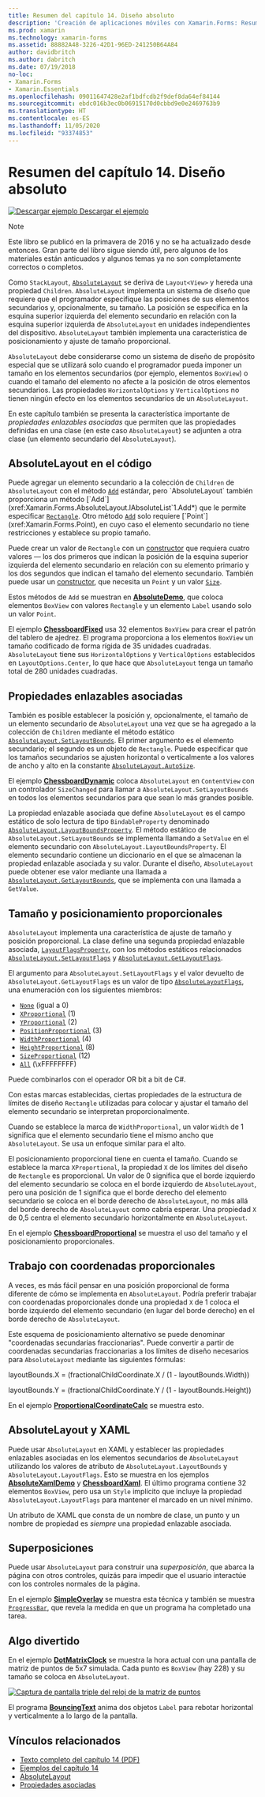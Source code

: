 ```yaml
---
title: Resumen del capítulo 14. Diseño absoluto
description: 'Creación de aplicaciones móviles con Xamarin.Forms: Resumen del capítulo 14. Diseño absoluto'
ms.prod: xamarin
ms.technology: xamarin-forms
ms.assetid: 88882A48-3226-42D1-96ED-241250B64A84
author: davidbritch
ms.author: dabritch
ms.date: 07/19/2018
no-loc:
- Xamarin.Forms
- Xamarin.Essentials
ms.openlocfilehash: 09011647428e2af1bdfcdb2f9def8da64ef84144
ms.sourcegitcommit: ebdc016b3ec0b06915170d0cbbd9e0e2469763b9
ms.translationtype: HT
ms.contentlocale: es-ES
ms.lasthandoff: 11/05/2020
ms.locfileid: "93374853"
---
```

# <a name="summary-of-chapter-14-absolute-layout"></a>Resumen del capítulo 14. Diseño absoluto

[![Descargar ejemplo](~/media/shared/download.png) Descargar el ejemplo](https://github.com/xamarin/xamarin-forms-book-samples/tree/master/Chapter14)

> [!NOTE]
> Este libro se publicó en la primavera de 2016 y no se ha actualizado desde entonces. Gran parte del libro sigue siendo útil, pero algunos de los materiales están anticuados y algunos temas ya no son completamente correctos o completos.

Como `StackLayout`, [`AbsoluteLayout`](xref:Xamarin.Forms.AbsoluteLayout) se deriva de `Layout<View>` y hereda una propiedad `Children`. `AbsoluteLayout` implementa un sistema de diseño que requiere que el programador especifique las posiciones de sus elementos secundarios y, opcionalmente, su tamaño. La posición se especifica en la esquina superior izquierda del elemento secundario en relación con la esquina superior izquierda de `AbsoluteLayout` en unidades independientes del dispositivo. `AbsoluteLayout` también implementa una característica de posicionamiento y ajuste de tamaño proporcional.

`AbsoluteLayout` debe considerarse como un sistema de diseño de propósito especial que se utilizará solo cuando el programador pueda imponer un tamaño en los elementos secundarios (por ejemplo, elementos `BoxView`) o cuando el tamaño del elemento no afecte a la posición de otros elementos secundarios. Las propiedades `HorizontalOptions` y `VerticalOptions` no tienen ningún efecto en los elementos secundarios de un `AbsoluteLayout`.

En este capítulo también se presenta la característica importante de *propiedades enlazables asociadas* que permiten que las propiedades definidas en una clase (en este caso `AbsoluteLayout`) se adjunten a otra clase (un elemento secundario del `AbsoluteLayout`).

## <a name="absolutelayout-in-code"></a>AbsoluteLayout en el código

Puede agregar un elemento secundario a la colección de `Children` de `AbsoluteLayout` con el método [`Add`](xref:System.Collections.Generic.ICollection`1.Add*) estándar, pero `AbsoluteLayout` también proporciona un método [`Add`](xref:Xamarin.Forms.AbsoluteLayout.IAbsoluteList`1.Add*) que le permite especificar [`Rectangle`](xref:Xamarin.Forms.Rectangle). Otro método [`Add`](xref:Xamarin.Forms.AbsoluteLayout.IAbsoluteList`1.Add*) solo requiere [`Point`](xref:Xamarin.Forms.Point), en cuyo caso el elemento secundario no tiene restricciones y establece su propio tamaño.

Puede crear un valor de `Rectangle` con un [constructor](xref:Xamarin.Forms.Rectangle.%23ctor(System.Double,System.Double,System.Double,System.Double)) que requiera cuatro valores &mdash; los dos primeros que indican la posición de la esquina superior izquierda del elemento secundario en relación con su elemento primario y los dos segundos que indican el tamaño del elemento secundario. También puede usar un [constructor](xref:Xamarin.Forms.Rectangle.%23ctor(Xamarin.Forms.Point,Xamarin.Forms.Size)), que necesita un `Point` y un valor [`Size`](xref:Xamarin.Forms.Size).

Estos métodos de `Add` se muestran en [**AbsoluteDemo**](https://github.com/xamarin/xamarin-forms-book-samples/tree/master/Chapter14/AbsoluteDemo), que coloca elementos `BoxView` con valores `Rectangle` y un elemento `Label` usando solo un valor `Point`.

El ejemplo [**ChessboardFixed**](https://github.com/xamarin/xamarin-forms-book-samples/tree/master/Chapter14/ChessboardFixed) usa 32 elementos `BoxView` para crear el patrón del tablero de ajedrez. El programa proporciona a los elementos `BoxView` un tamaño codificado de forma rígida de 35 unidades cuadradas. `AbsoluteLayout` tiene sus `HorizontalOptions` y `VerticalOptions` establecidos en `LayoutOptions.Center`, lo que hace que `AbsoluteLayout` tenga un tamaño total de 280 unidades cuadradas.

## <a name="attached-bindable-properties"></a>Propiedades enlazables asociadas

También es posible establecer la posición y, opcionalmente, el tamaño de un elemento secundario de `AbsoluteLayout` una vez que se ha agregado a la colección de `Children` mediante el método estático [`AbsoluteLayout.SetLayoutBounds`](xref:Xamarin.Forms.AbsoluteLayout.SetLayoutBounds(Xamarin.Forms.BindableObject,Xamarin.Forms.Rectangle)). El primer argumento es el elemento secundario; el segundo es un objeto de `Rectangle`. Puede especificar que los tamaños secundarios se ajusten horizontal o verticalmente a los valores de ancho y alto en la constante [`AbsoluteLayout.AutoSize`](xref:Xamarin.Forms.AbsoluteLayout.AutoSize).

El ejemplo [**ChessboardDynamic**](https://github.com/xamarin/xamarin-forms-book-samples/tree/master/Chapter14/ChessboardDynamic) coloca `AbsoluteLayout` en `ContentView` con un controlador `SizeChanged` para llamar a `AbsoluteLayout.SetLayoutBounds` en todos los elementos secundarios para que sean lo más grandes posible.  

La propiedad enlazable asociada que define `AbsoluteLayout` es el campo estático de solo lectura de tipo `BindableProperty` denominado [`AbsoluteLayout.LayoutBoundsProperty`](xref:Xamarin.Forms.AbsoluteLayout.LayoutBoundsProperty). El método estático de `AbsoluteLayout.SetLayoutBounds` se implementa llamando a `SetValue` en el elemento secundario con `AbsoluteLayout.LayoutBoundsProperty`. El elemento secundario contiene un diccionario en el que se almacenan la propiedad enlazable asociada y su valor. Durante el diseño, `AbsoluteLayout` puede obtener ese valor mediante una llamada a [`AbsoluteLayout.GetLayoutBounds`](xref:Xamarin.Forms.AbsoluteLayout.GetLayoutBounds(Xamarin.Forms.BindableObject)), que se implementa con una llamada a `GetValue`.

## <a name="proportional-sizing-and-positioning"></a>Tamaño y posicionamiento proporcionales

`AbsoluteLayout` implementa una característica de ajuste de tamaño y posición proporcional. La clase define una segunda propiedad enlazable asociada, [`LayoutFlagsProperty`](xref:Xamarin.Forms.AbsoluteLayout.LayoutFlagsProperty), con los métodos estáticos relacionados [`AbsoluteLayout.SetLayoutFlags`](xref:Xamarin.Forms.AbsoluteLayout.SetLayoutFlags(Xamarin.Forms.BindableObject,Xamarin.Forms.AbsoluteLayoutFlags)) y [`AbsoluteLayout.GetLayoutFlags`](xref:Xamarin.Forms.AbsoluteLayout.GetLayoutFlags(Xamarin.Forms.BindableObject)).

El argumento para `AbsoluteLayout.SetLayoutFlags` y el valor devuelto de `AbsoluteLayout.GetLayoutFlags` es un valor de tipo [`AbsoluteLayoutFlags`](xref:Xamarin.Forms.AbsoluteLayoutFlags), una enumeración con los siguientes miembros:

- [`None`](xref:Xamarin.Forms.AbsoluteLayoutFlags.None) (igual a 0)
- [`XProportional`](xref:Xamarin.Forms.AbsoluteLayoutFlags.XProportional) (1)
- [`YProportional`](xref:Xamarin.Forms.AbsoluteLayoutFlags.YProportional) (2)
- [`PositionProportional`](xref:Xamarin.Forms.AbsoluteLayoutFlags.PositionProportional) (3)
- [`WidthProportional`](xref:Xamarin.Forms.AbsoluteLayoutFlags.WidthProportional) (4)
- [`HeightProportional`](xref:Xamarin.Forms.AbsoluteLayoutFlags.HeightProportional) (8)
- [`SizeProportional`](xref:Xamarin.Forms.AbsoluteLayoutFlags.SizeProportional) (12)
- [`All`](xref:Xamarin.Forms.AbsoluteLayoutFlags.All) (\xFFFFFFFF)

Puede combinarlos con el operador OR bit a bit de C#.

Con estas marcas establecidas, ciertas propiedades de la estructura de límites de diseño `Rectangle` utilizadas para colocar y ajustar el tamaño del elemento secundario se interpretan proporcionalmente.

Cuando se establece la marca de `WidthProportional`, un valor `Width` de 1 significa que el elemento secundario tiene el mismo ancho que `AbsoluteLayout`. Se usa un enfoque similar para el alto.

El posicionamiento proporcional tiene en cuenta el tamaño. Cuando se establece la marca `XProportional`, la propiedad `X` de los límites del diseño de `Rectangle` es proporcional. Un valor de 0 significa que el borde izquierdo del elemento secundario se coloca en el borde izquierdo de `AbsoluteLayout`, pero una posición de 1 significa que el borde derecho del elemento secundario se coloca en el borde derecho de `AbsoluteLayout`, no más allá del borde derecho de `AbsoluteLayout` como cabría esperar. Una propiedad `X` de 0,5 centra el elemento secundario horizontalmente en `AbsoluteLayout`.

En el ejemplo [**ChessboardProportional**](https://github.com/xamarin/xamarin-forms-book-samples/tree/master/Chapter14/ChessboardProportional) se muestra el uso del tamaño y el posicionamiento proporcionales.

## <a name="working-with-proportional-coordinates"></a>Trabajo con coordenadas proporcionales

A veces, es más fácil pensar en una posición proporcional de forma diferente de cómo se implementa en `AbsoluteLayout`. Podría preferir trabajar con coordenadas proporcionales donde una propiedad `X` de 1 coloca el borde izquierdo del elemento secundario (en lugar del borde derecho) en el borde derecho de `AbsoluteLayout`.

Este esquema de posicionamiento alternativo se puede denominar "coordenadas secundarias fraccionarias". Puede convertir a partir de coordenadas secundarias fraccionarias a los límites de diseño necesarios para `AbsoluteLayout` mediante las siguientes fórmulas:

layoutBounds.X = (fractionalChildCoordinate.X / (1 - layoutBounds.Width))

layoutBounds.Y = (fractionalChildCoordinate.Y / (1 - layoutBounds.Height))

En el ejemplo [**ProportionalCoordinateCalc**](https://github.com/xamarin/xamarin-forms-book-samples/tree/master/Chapter14/PropCoordCalc) se muestra esto.

## <a name="absolutelayout-and-xaml"></a>AbsoluteLayout y XAML

Puede usar `AbsoluteLayout` en XAML y establecer las propiedades enlazables asociadas en los elementos secundarios de `AbsoluteLayout` utilizando los valores de atributo de `AbsoluteLayout.LayoutBounds` y `AbsoluteLayout.LayoutFlags`. Esto se muestra en los ejemplos [**AbsoluteXamlDemo**](https://github.com/xamarin/xamarin-forms-book-samples/tree/master/Chapter14/AbsoluteXamlDemo) y [**ChessboardXaml**](https://github.com/xamarin/xamarin-forms-book-samples/tree/master/Chapter14/ChessboardXaml). El último programa contiene 32 elementos `BoxView`, pero usa un `Style` implícito que incluye la propiedad `AbsoluteLayout.LayoutFlags` para mantener el marcado en un nivel mínimo.

Un atributo de XAML que consta de un nombre de clase, un punto y un nombre de propiedad es *siempre* una propiedad enlazable asociada.

## <a name="overlays"></a>Superposiciones

Puede usar `AbsoluteLayout` para construir una *superposición*, que abarca la página con otros controles, quizás para impedir que el usuario interactúe con los controles normales de la página.

En el ejemplo [**SimpleOverlay**](https://github.com/xamarin/xamarin-forms-book-samples/tree/master/Chapter14/SimpleOverlay) se muestra esta técnica y también se muestra [`ProgressBar`](xref:Xamarin.Forms.ProgressBar), que revela la medida en que un programa ha completado una tarea.

## <a name="some-fun"></a>Algo divertido

En el ejemplo [**DotMatrixClock**](https://github.com/xamarin/xamarin-forms-book-samples/tree/master/Chapter14/DotMatrixClock) se muestra la hora actual con una pantalla de matriz de puntos de 5x7 simulada. Cada punto es `BoxView` (hay 228) y su tamaño se coloca en `AbsoluteLayout`.

[![Captura de pantalla triple del reloj de la matriz de puntos](images/ch14fg08-small.png "Reloj de la matriz de puntos")](images/ch14fg08-large.png#lightbox "Reloj de la matriz de puntos")

El programa [**BouncingText**](https://github.com/xamarin/xamarin-forms-book-samples/tree/master/Chapter14/BouncingText) anima dos objetos `Label` para rebotar horizontal y verticalmente a lo largo de la pantalla.

## <a name="related-links"></a>Vínculos relacionados

- [Texto completo del capítulo 14 (PDF)](https://download.xamarin.com/developer/xamarin-forms-book/XamarinFormsBook-Ch14-Apr2016.pdf)
- [Ejemplos del capítulo 14](https://github.com/xamarin/xamarin-forms-book-samples/tree/master/Chapter14)
- [AbsoluteLayout](~/xamarin-forms/user-interface/layouts/absolutelayout.md)
- [Propiedades asociadas](~/xamarin-forms/xaml/attached-properties.md)
